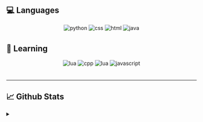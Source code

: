 <!--
**jeffock/jeffock** is a ✨ _special_ ✨ repository because its `README.md` (this file) appears on your GitHub profile.

Here are some ideas to get you started:

- 🔭 I’m currently working on ...
- 🌱 I’m currently learning ...
- 👯 I’m looking to collaborate on ...
- 🤔 I’m looking for help with ...
- 💬 Ask me about ...
- 📫 How to reach me: ...
- 😄 Pronouns: ...
- ⚡ Fun fact: ...
-->

<br/>

## 💻 Languages
<div align="center">
  <img src=https://img.shields.io/badge/Python-3776AB?style=for-the-badge&logo=python&logoColor=white alt=python style="margin-bottom: 5px;" />
  <img src=https://img.shields.io/badge/CSS3-1572B6?style=for-the-badge&logo=css3&logoColor=white alt=css style="margin-bottom: 5px;" />
  <img src=https://img.shields.io/badge/HTML5-E34F26?style=for-the-badge&logo=html5&logoColor=white alt=html style="margin-bottom: 5px;" />
  <img src=https://img.shields.io/badge/Java-ED8B00?style=for-the-badge&logo=openjdk&logoColor=white alt=java style="margin-bottom: 5px;" />
</div>  


## 🌱 Learning
<div align="center">
  <img src=https://img.shields.io/badge/C-00599C?style=for-the-badge&logo=c&logoColor=white alt=lua style="margin-bottom: 5px;" />
  <img src=https://img.shields.io/badge/C%2B%2B-00599C?style=for-the-badge&logo=c%2B%2B&logoColor=white alt=cpp style="margin-bottom: 5px;" />
  <img src=https://img.shields.io/badge/Lua-2C2D72?style=for-the-badge&logo=lua&logoColor=white alt=lua style="margin-bottom: 5px;" />
  <img src=https://img.shields.io/badge/JavaScript-323330?style=for-the-badge&logo=javascript&logoColor=F7DF1E alt=javascript style="margin-bottom: 5px;" />
</div>  

<!--
## 💻 DevOps  
<div align="center">
  <img src=https://img.shields.io/badge/Windows-0078D6?style=for-the-badge&logo=windows&logoColor=white alt=windows style="margin-bottom: 5px;" />
  <img src=https://img.shields.io/badge/GIT-E44C30?style=for-the-badge&logo=git&logoColor=white alt=git style="margin-bottom: 5px;" />
  <img src=https://img.shields.io/badge/Linux-FCC624?style=for-the-badge&logo=linux&logoColor=black alt=linux style="margin-bottom: 5px;" />
</div>  

-->

<br/>

___



## 📈 Github Stats
<details>
<summary>&#x200B;</summary>
<br>

<div align="center"><img src="https://github-readme-stats.vercel.app/api?username=jeffock&show_icons=true&count_private=true&hide_border=true" align="center" /></div>  

<br>
</details>



<!--
<br/>  

## Github:  
<div align="center"><img src="https://github-readme-stats.vercel.app/api?username=jeffock&show_icons=true&count_private=true&hide_border=true" align="center" /></div>  

<br/>  
-->


